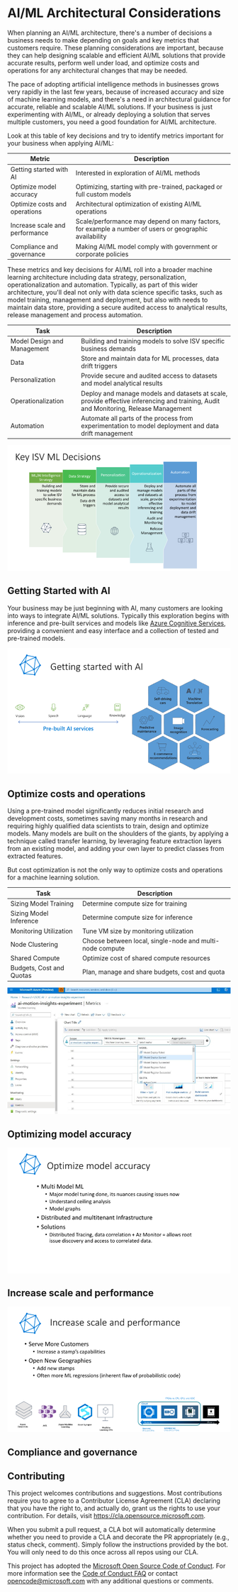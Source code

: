 # AI/ML Architectural Considerations

When planning an AI/ML architecture, there's a number of decisions a business needs to make depending on goals and key metrics that customers require. These planning considerations are important, because they can help designing scalable and efficient AI/ML solutions that provide accurate results, perform well under load, and optimize costs and operations for any architectural changes that may be needed.  

The pace of adopting artificial intelligence methods in businesses grows very rapidly in the last few years, because of increased accuracy and size of machine learning models, and there's a need in architectural guidance for accurate, reliable and scalable AI/ML solutions. If your business is just experimenting with AI/ML, or already deploying a solution that serves multiple customers, you need a good foundation for AI/ML architecture.

Look at this table of key decisions and try to identify metrics important for your business when applying AI/ML:

Metric | Description
------------ | -------------
Getting started with AI | Interested in exploration of AI/ML methods
Optimize model accuracy | Optimizing, starting with pre-trained, packaged or full custom models
Optimize costs and operations | Architectural optimization of existing AI/ML operations
Increase scale and performance | Scale/performance may depend on many factors, for example a number of users or geographic availability
Compliance and governance | Making AI/ML model comply with government or corporate policies

These metrics and key decisions for AI/ML roll into a broader machine learning architecture including data strategy, personalization, operationalization and automation. Typically, as part of this wider architecture, you'll deal not only with data science specific tasks, such as model training, management and deployment, but also with needs to maintain data store, providing a secure audited access to analytical results, release management and process automation. 

Task | Description
------------ | -------------
Model Design and Management | Building and training models to solve ISV specific business demands
Data | Store and maintain data for ML processes, data drift triggers
Personalization | Provide secure and audited access to datasets and model analytical results
Operationalization | Deploy and manage models and datasets at scale, provide effective inferencing and training, Audit and Monitoring, Release Management
Automation | Automate all parts of the process from experimentation to model deployment and data drift management

![Architectural Decisions](/images/architectural-decisions.PNG)

## Getting Started with AI

Your business may be just beginning with AI, many customers are looking into ways to integrate AI/ML solutions. Typically this exploration begins with inference and pre-built services and models like [Azure Cognitive Services](https://azure.microsoft.com/en-us/services/cognitive-services), providing a convenient and easy interface and a collection of tested and pre-trained models.

![Getting Started](/images/getting-started.png)

## Optimize costs and operations

Using a pre-trained model significantly reduces initial research and development costs, sometimes saving many months in research and requiring highly qualified data scientists to train, design and optimize models. Many models are built on the shoulders of the giants, by applying a technique called transfer learning, by leveraging feature extraction layers from an existing model, and adding your own layer to predict classes from extracted features.

But cost optimization is not the only way to optimize costs and operations for a machine learning solution. 

Task | Description
------------ | -------------
Sizing Model Training | Determine compute size for training
Sizing Model Inference | Determine compute size for inference
Monitoring Utilization | Tune VM size by monitoring utilization
Node Clustering | Choose between local, single-node and multi-node compute
Shared Compute | Optimize cost of shared compute resources
Budgets, Cost and Quotas| Plan, manage and share budgets, cost and quota

![Monitoring and Metrics](/images/azure-portal-metrics.jpg)

## Optimizing model accuracy

![Optimizing Model Accuracy](/images/accuracy.png)

## Increase scale and performance

![Scale and Performance](/images/scale.png)

## Compliance and governance

## Contributing

This project welcomes contributions and suggestions.  Most contributions require you to agree to a
Contributor License Agreement (CLA) declaring that you have the right to, and actually do, grant us
the rights to use your contribution. For details, visit https://cla.opensource.microsoft.com.

When you submit a pull request, a CLA bot will automatically determine whether you need to provide
a CLA and decorate the PR appropriately (e.g., status check, comment). Simply follow the instructions
provided by the bot. You will only need to do this once across all repos using our CLA.

This project has adopted the [Microsoft Open Source Code of Conduct](https://opensource.microsoft.com/codeofconduct/).
For more information see the [Code of Conduct FAQ](https://opensource.microsoft.com/codeofconduct/faq/) or
contact [opencode@microsoft.com](mailto:opencode@microsoft.com) with any additional questions or comments.

